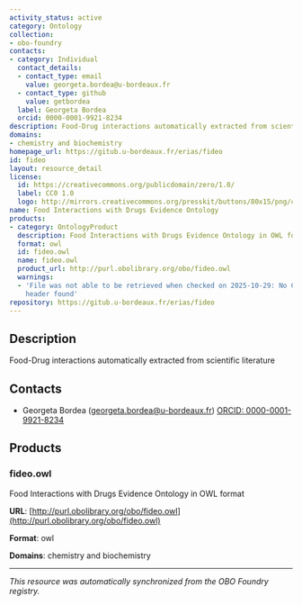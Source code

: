 ```yaml
---
activity_status: active
category: Ontology
collection:
- obo-foundry
contacts:
- category: Individual
  contact_details:
  - contact_type: email
    value: georgeta.bordea@u-bordeaux.fr
  - contact_type: github
    value: getbordea
  label: Georgeta Bordea
  orcid: 0000-0001-9921-8234
description: Food-Drug interactions automatically extracted from scientific literature
domains:
- chemistry and biochemistry
homepage_url: https://gitub.u-bordeaux.fr/erias/fideo
id: fideo
layout: resource_detail
license:
  id: https://creativecommons.org/publicdomain/zero/1.0/
  label: CC0 1.0
  logo: http://mirrors.creativecommons.org/presskit/buttons/80x15/png/cc-zero.png
name: Food Interactions with Drugs Evidence Ontology
products:
- category: OntologyProduct
  description: Food Interactions with Drugs Evidence Ontology in OWL format
  format: owl
  id: fideo.owl
  name: fideo.owl
  product_url: http://purl.obolibrary.org/obo/fideo.owl
  warnings:
  - 'File was not able to be retrieved when checked on 2025-10-29: No Content-Length
    header found'
repository: https://gitub.u-bordeaux.fr/erias/fideo
---
```

## Description

Food-Drug interactions automatically extracted from scientific literature

## Contacts

- Georgeta Bordea (georgeta.bordea@u-bordeaux.fr) [ORCID: 0000-0001-9921-8234](https://orcid.org/0000-0001-9921-8234)

## Products

### fideo.owl

Food Interactions with Drugs Evidence Ontology in OWL format

**URL**: [http://purl.obolibrary.org/obo/fideo.owl](http://purl.obolibrary.org/obo/fideo.owl)

**Format**: owl

**Domains**: chemistry and biochemistry

---

*This resource was automatically synchronized from the OBO Foundry registry.*